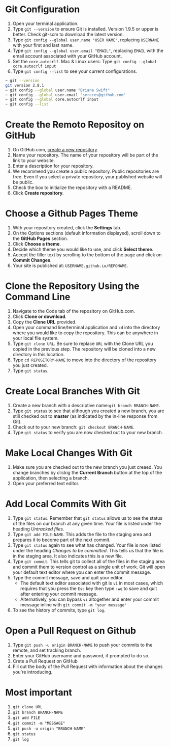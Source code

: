 # Git Configuration

1. Open your terminal application.
2. Type `git --version` to ensure Git is installed. Version 1.9.5 or upper is better. Check git-scm to download the latest version.
3. Type `git config --global user.name "USER NAME"`, replacing `USERNAME` with your first and last name.
4. Type `git config --global user.email "EMAIL"`, replacing `EMAIL` with the email account associated with your GitHub account.
5. Set the `core.autocrlf`.  Mac & Linux users: Type `git config --global core.autocrlf input`
6. Type `git config --list` to see your current configurations.

```bash
~ git --version
git version 2.8.1
~ git config --global user.name "Briana Swift"
~ git config --global user.email "sereces@github.com"
~ git config --global core.autocrlf input
~ git config --list
```
# Create the Remoto Repositoy on GitHub
1. On GitHub.com, [create a new repository](https://github.com/new).
2. Name your repository. The name of your repository will be part of the link to your website.
3. Enter a description for your repository. 
4. We recommend you create a public repository. Public repositories are free. Even if you select a private repository, your published website will be public. 
5. Check the box to initialize the repository with a README. 
6. Click **Create repository**.

# Choose a Github Pages Theme
1. With your repository created, click the **Settings** tab. 
2. On the Options sections (default information displayed), scroll down to the **GitHub Pages** section. 
3. Click **Choose a theme**.
4. Decide which theme you would like to use, and click **Select theme**.
5. Accept the filler text by scrolling to the bottom of the page and click on **Commit Changes**.
6. Your site is published at: `USERNAME.github.io/REPONAME`.

# Clone the Repository Using the Command Line
1. Navigate to the Code tab of the repository on GitHub.com. 
2. Click **Clone or download**.
3. Copy the **Clone URL** provided.
4. Open your command line/terminal application and `cd` into the directory where you would like to copy the repository. This can be anywhere in your local file system. 
5. Type `git clone URL`. Be sure to replace `URL` with the Clone URL you copied in the previous step. The repository will be cloned into a new directory in this location. 
6. Type `cd REPOSITORY-NAME` to move into the directory of the repository you just created. 
7. Type `git status`.

# Create Local Branches With Git
1. Create a new branch with a descriptive name:`git branch BRANCH-NAME`.
2. Type `git status` to see that although you created a new branch, you are still checked out to **master** (as indicated by the in-line response from Git). 
3. Check out to your new branch: `git checkout BRANCH-NAME`. 
4. Type `git status` to verify you are now checked out to your new branch.

# Make Local Changes With Git
1. Make sure you are checked out to the new branch you just creaed. You change branches by clickig the **Current Branch** button at the top of the application, then selecting a branch. 
2. Open your preferred text editor. 

# Add Local Commits With Git
1. Type `git status`. Remember that `git status` allows us to see the status of the files on our branch at any given time. Your file is listed under the heading *Untracked files*. 
2. Type `git add FILE-NAME`. This adds the file to the staging area and prepares it to become part of the next commit. 
3. Type `git status` again to see what has changed. Your file is now listed under the heading *Changes to be committed*. This tells us that the file is in the staging area. It also indicates this is a new file. 
4. Type `git commit`. This tells git to collect all of the files in the staging area and commit them to version control as a single unit of work. Git will open your default text editor where you can enter the commit message. 
5. Type the commit message, save and quit your editor. 
	* The default text editor associated with git is `vi` in most cases, which requires that you press the `Esc` key then type `:wq` to save and quit after entering your commit message. 
	* Alternatively, you can bypass `vi` altogether and enter your commit message inline with `git commit -m "your message"`
6. To see the history of commits, type `git log`. 

# Open a Pull Request on Github

1. Type `git push -u origin BRANCH-NAME` to push your commits to the remote, and set tracking branch. 
2. Enter your GitHub username and password, if prompted to do so. 
3. Crete a Pull Request on GitHub
4. Fill out the body of the Pull Request with information about the changes you're introducing. 

# Most important
1. `git clone URL`
2. `git branch BRANCH-NAME`
3. `git add FILE`
4. `git commit -m "MESSAGE"`
5. `git push -u origin "BRANCH-NAME"`
6. `git status`
7. `git log`

